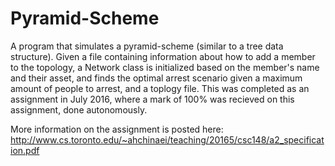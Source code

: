 # Pyramid-Scheme

A program that simulates a pyramid-scheme (similar to a tree data structure). Given a file containing information about 
how to add a member to the topology, a Network class is initialized based on the member's name and their asset, and finds the optimal
arrest scenario given a maximum amount of people to arrest, and a toplogy file. This was completed as an assignment in
July 2016, where a mark of 100% was recieved on this assignment, done autonomously. 

More information on the assignment is posted here: 
http://www.cs.toronto.edu/~ahchinaei/teaching/20165/csc148/a2_specification.pdf

